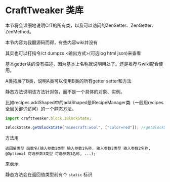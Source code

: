 # CraftTweaker 类库

本节将会详细地说明CrT的所有类，以及可以访问的ZenSetter、ZenGetter、ZenMethod。

本节内容为我翻源码而得，有些内容wiki并没有

其实也可以打指令/ct dumpzs <输出方式>(可选log html json)来查看

基本getter啥的没有描述，因为基本上名称就说明用处了。还是推荐与wiki配合使用。

A类拓展了B类，说明A类可以使用B类的所有getter setter和方法

静态方法说明该方法针对包，而不是一个具体的对象、实例。

比如recipes.addShaped中的addShaped是IRecipeManager类（一般用recipes全局关键词访问）的一个静态方法。

```javascript
import crafttweaker.block.IBlockState;

IBlockState.getBlockState("minecraft:wool", ["color=red"]); //getBlockState静态方法
```

方法用

`返回值类型 函数名(输入参数1类型 输入参数1名称, 输入参数2类型 输入参数2名称, @Optional 可选参数3类型 可选参数3名称, ...);`

来表示

静态方法会在返回值类型前有个 `static` 标识
